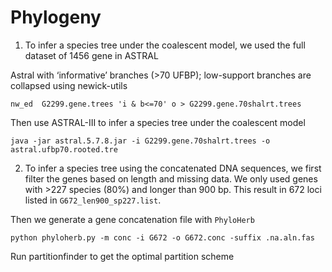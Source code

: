 # Phylogeny

1. To infer a species tree under the coalescent model, we used the full dataset of 1456 gene in ASTRAL

Astral with ‘informative’ branches (>70 UFBP); low-support branches are collapsed using newick-utils

```
nw_ed  G2299.gene.trees 'i & b<=70' o > G2299.gene.70shalrt.trees
```
Then use ASTRAL-III to infer a species tree under the coalescent model
```
java -jar astral.5.7.8.jar -i G2299.gene.70shalrt.trees -o astral.ufbp70.rooted.tre
```

2. To infer a species tree using the concatenated DNA sequences, we first filter the genes based on length and missing data. We only used genes with >227 species (80%) and longer than 900 bp. This result in 672 loci listed in `G672_len900_sp227.list`.

Then we generate a gene concatenation file with `PhyloHerb`
```
python phyloherb.py -m conc -i G672 -o G672.conc -suffix .na.aln.fas
```

Run partitionfinder to get the optimal partition scheme
```

```
